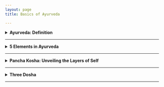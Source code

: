 ```yaml
---
layout: page
title: Basics of Ayurveda

---
```


<details>

<summary style="font-weight:bold;">Ayurveda: Definition </summary> 

Ayurveda, derived from the Sanskrit words "ayur" (life) and "veda" (science or knowledge), is an ancient holistic healing system that originated in India over 5,000 years ago. It is often referred to as the "science of life" and aims to promote optimal health through a comprehensive approach addressing the mind, body, and spirit.

स्वस्थस्य स्वास्थ्य रक्षणम्, आतुरस्य विकार प्रशमनं च!
Swasthasya Swasthya Rakshanam, Aturasya Vikar Prashamanam cha!
Meaning: (Ayurveda) maintain the well-being of those who are healthy and to alleviate the ailments of those who are ill. Ayurveda's focus extends beyond mere absence of physical disease, emphasizing the maintenance of overall health.

The following indicators suggest a state of good health:

**Agni (अग्नि)**: Regular hunger and efficient digestion.
**Mala (मल)**: Proper elimination of bodily wastes.
**Nidra (निद्रा)**: Quality sleep and refreshed awakening.
**Bala (बल)**: Natural strength and robust immunity.
**Manas Prasannata (मनः प्रसन्नता)**: Mental tranquility and contentment.
**Ojas (ओजस्**): Stable energy levels throughout the day.
**Dosha Samya (दोष साम्य)**: Balance of Vata, Pitta, and Kapha.
**Dhatu Sarata (धातु सारता)**: Optimal functioning of tissues and waste products.
**Indriya Prasannata (इन्द्रिय प्रसन्नता)**: Well-functioning senses and mental clarity.
**Atma Bodha (आत्म बोध)**: Sense of spiritual well-being.
**Ritu Satmya (ऋतु सात्म्य)**: Adaptability to seasonal changes.
**Dinacharya (दिनचर्या)**: Following a healthy daily routine.
**Sadvritta (सद्वृत्त)**: Practicing good conduct and social hygiene.

</details>

---

<details>

<summary style="font-weight:bold;">5 Elements in Ayurveda </summary>

In the ancient Sanskrit texts of Ayurveda, particularly the Charaka Samhita and Sushruta Samhita, we find profound teachings about the Pancha Mahabhuta - the Five Great Elements. These elements - Akasha (Ether), Vayu (Air), Agni (Fire), Jala (Water), and Prithvi (Earth) - are not merely physical substances, but rather the fundamental principles that govern all of creation.

**Akasha: The Essence of Space (Ether)**
In Ayurveda, Akasha represents space and is associated with the ears and sound. Modern medicine recognizes the importance of cellular spaces and interstitial fluids in maintaining homeostasis. The concept of Akasha may relate to the extracellular matrix and its role in cell signaling and tissue function. The Taittiriya Upanishad speaks of Akasha as the primordial element from which all others emerge. It is described as subtle, all-pervading, and the container for all existence. 

**Vayu: The Breath of Life (Air)**
Vayu governs movement and is linked to the skin and touch. Prana, the vital life force, is a manifestation of Vayu. In Ayurvedic physiology, Vayu governs all bodily movements, from the beating of our hearts to the flow of our thoughts. This element's properties align with our current understanding of the nervous system and cellular respiration. The movement of nerve impulses and the exchange of gases in the lungs exemplify Vayu's principles in action.

**Agni: The Transformative Fire**
Agni is the element of transformation, associated with vision and metabolism. The Charaka Samhita emphasizes its role in digestion, metabolism, and the conversion of food into bodily tissues. In modern physiology, we can draw parallels between Agni and the body's metabolic processes, including enzyme function and the electron transport chain in mitochondria.

**Jala: The Flowing Waters**
Jala represents cohesion and fluidity, connected to taste and bodily fluids. This concept aligns with our understanding of blood plasma, lymph, and the importance of hydration in maintaining cellular function and overall health.

**Prithvi: The Stable Earth**
Prithvi provides structure and stability, associated with smell and solid tissues. In contemporary terms, we can relate this to the musculoskeletal system, connective tissues, and the body's structural components.

As we delve deeper into Ayurvedic wisdom, we see how these elements combine to form the three doshas - Vata, Pitta, and Kapha - which are central to Ayurvedic diagnosis and treatment. By working with these elemental principles, Ayurveda offers a profound path to health and self-realization, rooted in the timeless wisdom of ancient India.

</details>

---

<details>

<summary style="font-weight:bold;">Pancha Kosha: Unveiling the Layers of Self </summary>

Pancha means "five" in Sanskrit, and Kosha means "sheath" or "layer." The Pancha Koshas are five interconnected layers of our existence, each one more subtle than the last.

**Annamaya Kosha: The Physical Layer**
This is our outermost layer – the physical body we can see and touch. It's called Annamaya because it's nourished by food (Anna). In Ayurveda, we focus on proper nutrition and exercise to keep this layer healthy.

**Pranamaya Kosha: The Energy Layer**
Just beneath our physical body lies our energy body. This layer is all about the life force, or Prana, that animates us. Pranayama (breathing exercises) and yoga asanas work directly with this kosha.

**Manomaya Kosha: The Mental Layer**
Our thoughts, emotions, and sensory experiences make up this layer. It's where our likes, dislikes, and daily mental chatter reside. Meditation and mindfulness practices can help balance this kosha.

**Vijnanamaya Kosha: The Wisdom Layer**
This is our intellectual and intuitive layer. It's where we process information, make decisions, and tap into our higher wisdom. Studying spiritual texts and practicing self-reflection nurtures this kosha.

**Anandamaya Kosha: The Bliss Layer**
The innermost layer is pure bliss. It's our connection to universal consciousness and our true nature. Deep meditation and spiritual practices help us access this layer.

![image](https://github.com/user-attachments/assets/7f8a9e1e-2795-4b19-82d7-8e9a9893e17f)

In Ayurveda, true health and happiness come from balancing all these layers. When we only focus on the physical body, we miss out on the deeper aspects of our being that influence our well-being. Remember, the journey through the Pancha Koshas is a lifelong exploration. Be patient and compassionate with yourself as you delve deeper into each layer. With time and practice, you'll discover a profound sense of wholeness and connection to your true self.

</details>

---

<details>

<summary style="font-weight:bold;">Three Dosha </summary>

In Ayurveda, "dosha" refers to the three fundamental bodily humors: Vata, Pitta, and Kapha. These doshas govern the body's physiological and psychological functions, and their balance is crucial for maintaining health. The term "dosha" is derived from the Sanskrit word 'dus,' meaning 'to err,' implying a tendency to become imbalanced or faulty. In their balanced state, known as "prakrti," doshas support health and well-being. However, when imbalanced, or in their "vikrti" state, they can disrupt bodily tissues (dhatus) and lead to illness. Each dosha has distinct characteristics and influences different aspects of the body and mind, contributing to an individual's unique constitution.

These doshas are not merely abstract concepts but dynamic forces that shape our individual constitutions. Let's explore each dosha in detail:

**Vata: The Energy of Movement**
Vata embodies the elements of air and ether.
Vata is responsible for all movement, motion, and flow throughout the body (both gross and subtle body). It governs all bodily activities, ensuring that processes such as circulation, respiration, and nerve impulses function smoothly.

**Pitta: The Energy of Transformation**
Pitta represents fire and water elements. 
Pitta dosha is associated with metabolism at every level of the body. It governs all transformations, including digestion, absorption, and assimilation, at the organ, tissue, and cellular levels.

**Kapha: The Energy of Structure**
Kapha combines earth and water elements. 
Kapha dosha provides structure and stability to the body. It is involved in building, maintenance, and repair processes, ensuring that every cell, tissue, and organ system is well-structured and supported.

Balancing the Doshas
The key to health in Ayurveda lies in maintaining a balance of these doshas. When in equilibrium, they support vitality and well-being. However, imbalances can lead to dis-ease. 

</details>

---

